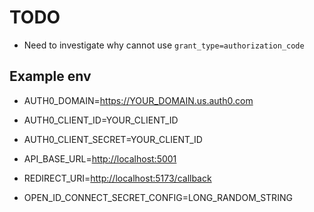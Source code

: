 # TODO

- Need to investigate why cannot use `grant_type=authorization_code`

## Example env

- AUTH0_DOMAIN=<https://YOUR_DOMAIN.us.auth0.com>
- AUTH0_CLIENT_ID=YOUR_CLIENT_ID
- AUTH0_CLIENT_SECRET=YOUR_CLIENT_ID

- API_BASE_URL=<http://localhost:5001>
- REDIRECT_URI=<http://localhost:5173/callback>

- OPEN_ID_CONNECT_SECRET_CONFIG=LONG_RANDOM_STRING
